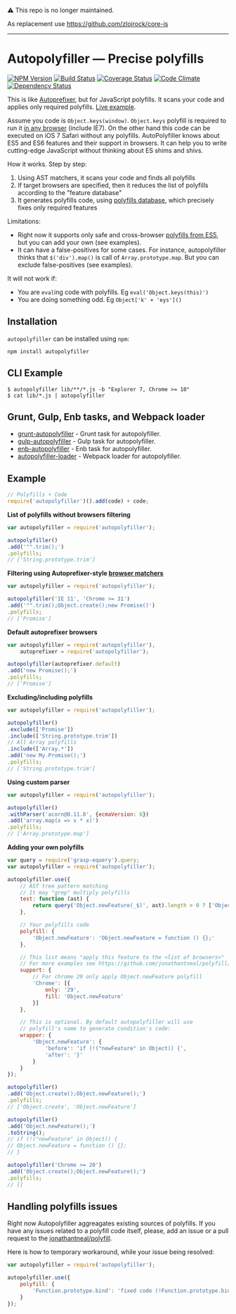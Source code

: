 ⚠️ This repo is no longer maintained. 

As replacement use https://github.com/zloirock/core-js

----

# Autopolyfiller — Precise polyfills

[![NPM Version](https://img.shields.io/npm/v/autopolyfiller.svg)](https://npmjs.org/package/autopolyfiller) [![Build Status](https://img.shields.io/travis/azproduction/autopolyfiller.svg)](https://travis-ci.org/azproduction/autopolyfiller) [![Coverage Status](https://img.shields.io/coveralls/azproduction/autopolyfiller.svg)](https://coveralls.io/r/azproduction/autopolyfiller) [![Code Climate](https://img.shields.io/codeclimate/github/azproduction/autopolyfiller.svg)](https://codeclimate.com/github/azproduction/autopolyfiller) [![Dependency Status](https://img.shields.io/gemnasium/azproduction/autopolyfiller.svg)](https://gemnasium.com/azproduction/autopolyfiller)

This is like [Autoprefixer](https://github.com/ai/autoprefixer), but for JavaScript polyfills. It scans your code and applies only required polyfills. [Live&nbsp;example](http://azproduction.github.io/autopolyfiller).

Assume you code is `Object.keys(window)`. `Object.keys` polyfill is required to run it [in any browser](http://kangax.github.io/es5-compat-table/#Object.keys) (include IE7). On the other hand this code can be executed on iOS 7 Safari without any polyfills. AutoPolyfiller knows about ES5 and ES6 features and their support in browsers. It can help you to write cutting-edge JavaScript without thinking about ES shims and shivs.

How it works. Step by step:

 1. Using AST matchers, it scans your code and finds all polyfills
 2. If target browsers are specified, then it reduces the list of polyfills according to the "feature database"
 3. It generates polyfills code, using [polyfills database](https://github.com/azproduction/polyfill), which precisely fixes only required features

Limitations:

 * Right now it supports only safe and cross-browser [polyfills from ES5](https://github.com/azproduction/polyfill), but you can add your own (see examples).
 * It can have a false-positives for some cases. For instance, autopolyfiller thinks that `$('div').map()` is call of `Array.prototype.map`. But you can exclude false-positives (see examples).

It will not work if:

 * You are `eval`ing code with polyfills. Eg `eval('Object.keys(this)')`
 * You are doing something odd. Eg `Object['k' + 'eys']()`

## Installation

`autopolyfiller` can be installed using `npm`:

```
npm install autopolyfiller
```

## CLI Example

```
$ autopolyfiller lib/**/*.js -b "Explorer 7, Chrome >= 10"
$ cat lib/*.js | autopolyfiller
```

## Grunt, Gulp, Enb tasks, and Webpack loader

 * [grunt-autopolyfiller](https://github.com/azproduction/grunt-autopolyfiller/) - Grunt task for autopolyfiller.
 * [gulp-autopolyfiller](https://github.com/azproduction/gulp-autopolyfiller/) - Gulp task for autopolyfiller.
 * [enb-autopolyfiller](https://github.com/enb-make/enb-autopolyfiller/) - Enb task for autopolyfiller.
 * [autopolyfiller-loader](https://github.com/deepsweet/autopolyfiller-loader) - Webpack loader for autopolyfiller.

## Example

```js
// Polyfills + Code
require('autopolyfiller')().add(code) + code;
```

**List of polyfills without browsers filtering**

```js
var autopolyfiller = require('autopolyfiller');

autopolyfiller()
.add('"".trim();')
.polyfills;
// ['String.prototype.trim']
```

**Filtering using Autoprefixer-style [browser matchers](https://github.com/ai/browserslist#queries)**

```js
var autopolyfiller = require('autopolyfiller');

autopolyfiller('IE 11', 'Chrome >= 31')
.add('"".trim();Object.create();new Promise()')
.polyfills;
// ['Promise']
```

**Default autoprefixer browsers**

```js
var autopolyfiller = require('autopolyfiller'),
    autoprefixer = require('autopolyfiller');

autopolyfiller(autoprefixer.default)
.add('new Promise();')
.polyfills;
// ['Promise']
```

**Excluding/including polyfills**

```js
var autopolyfiller = require('autopolyfiller');

autopolyfiller()
.exclude(['Promise'])
.include(['String.prototype.trim'])
// All Array polyfills
.include(['Array.*'])
.add('new My.Promise();')
.polyfills;
// ['String.prototype.trim']
```

**Using custom parser**

```js
var autopolyfiller = require('autopolyfiller');

autopolyfiller()
.withParser('acorn@0.11.0', {ecmaVersion: 6})
.add('array.map(x => x * x)')
.polyfills;
// ['Array.prototype.map']
```

**Adding your own polyfills**

```js
var query = require('grasp-equery').query;
var autopolyfiller = require('autopolyfiller');

autopolyfiller.use({
    // AST tree pattern matching
    // It may "grep" multiply polyfills
    test: function (ast) {
        return query('Object.newFeature(_$)', ast).length > 0 ? ['Object.newFeature'] : [];
    },

    // Your polyfills code
    polyfill: {
        'Object.newFeature': 'Object.newFeature = function () {};'
    },

    // This list means "apply this feature to the <list of browsers>"
    // For more examples see https://github.com/jonathantneal/polyfill/blob/master/agent.js.json
    support: {
        // For chrome 29 only apply Object.newFeature polyfill
        'Chrome': [{
            only: '29',
            fill: 'Object.newFeature'
        }]
    },

    // This is optional. By default autopolyfiller will use
    // polyfill's name to generate condition's code:
    wrapper: {
        'Object.newFeature': {
            'before': 'if (!("newFeature" in Object)) {',
            'after': '}'
        }
    }
});

autopolyfiller()
.add('Object.create();Object.newFeature();')
.polyfills;
// ['Object.create', 'Object.newFeature']

autopolyfiller()
.add('Object.newFeature();')
.toString();
// if (!("newFeature" in Object)) {
// Object.newFeature = function () {};
// }

autopolyfiller('Chrome >= 20')
.add('Object.create();Object.newFeature();')
.polyfills;
// []
```

## Handling polyfills issues

Right now Autopolyfiller aggreagates existing sources of polyfills. If you have any issues related to a polyfill code itself, please, add an issue or a pull request to the [jonathantneal/polyfill](https://github.com/jonathantneal/polyfill).

Here is how to temporary workaround, while your issue being resolved:
```js
var autopolyfiller = require('autopolyfiller');

autopolyfiller.use({
    polyfill: {
        'Function.prototype.bind': 'fixed code (!Function.prototype.bind)'
    }
});
```
